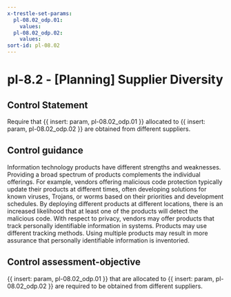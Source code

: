```yaml
---
x-trestle-set-params:
  pl-08.02_odp.01:
    values:
  pl-08.02_odp.02:
    values:
sort-id: pl-08.02
---
```


# pl-8.2 - \[Planning\] Supplier Diversity

## Control Statement

Require that {{ insert: param, pl-08.02_odp.01 }} allocated to {{ insert: param, pl-08.02_odp.02 }} are obtained from different suppliers.

## Control guidance

Information technology products have different strengths and weaknesses. Providing a broad spectrum of products complements the individual offerings. For example, vendors offering malicious code protection typically update their products at different times, often developing solutions for known viruses, Trojans, or worms based on their priorities and development schedules. By deploying different products at different locations, there is an increased likelihood that at least one of the products will detect the malicious code. With respect to privacy, vendors may offer products that track personally identifiable information in systems. Products may use different tracking methods. Using multiple products may result in more assurance that personally identifiable information is inventoried.

## Control assessment-objective

{{ insert: param, pl-08.02_odp.01 }} that are allocated to {{ insert: param, pl-08.02_odp.02 }} are required to be obtained from different suppliers.

